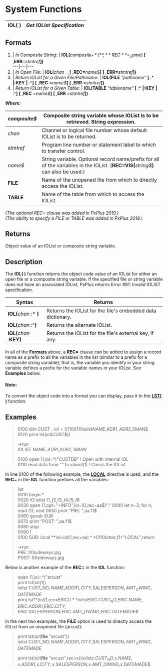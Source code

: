 # System Functions

**IOL( )** |  **_Get IOList Specification_**  
---|---  
  
##  Formats

1. |  _In Composite String:_ |  **IOL(**_composite$_ **[** ,**REC** =_name$_] **[** ,**ERR=**_stmtref_**])**  
---|---|---  
2. |  _In Open File:_ |  **IOL(**_chan_ __**[** ,**REC=**_name$_**]** **[** ,**ERR=**_stmtref_**])**  
3. |  _Return IOList for a Given File/Pathname:_ |  **IOL(FILE**  _"pathname"_ **[** :* **|:KEY** **|** :^**]** **[** ,**REC** =_name$_**]** **[** ,**ERR** =_stmtref_**])**  
4. |  _Return IOList for a Given Table:_ |  **IOL(TABLE**  _"tablename"_ **[** :* **|:KEY** **|** :^**]** **[** ,**REC** =_name$_**]** **[** ,**ERR** =_stmtref_**])**  
  
**_Where:_**

_composite$_ |  Composite string variable whose IOList is to be retrieved. String expression.  
---|---  
_chan_ |  Channel or logical file number whose default IOList is to be returned.  
_stmtref_ |  Program line number or statement label to which to transfer control.  
_name$_ |  String variable. Optional record name/prefix for all of the variables in the IOList. (**REC=VIS(**_string$_**)** can also be used.)  
**FILE** |  Name of the unopened file from which to directly access the IOList.  
**TABLE** |  Name of the table from which to access the IOList.  
  
_(The optional REC= clause was added in PxPlus 2019.)  
(The ability to specify a FILE or TABLE was added in PxPlus 2019.)_

##  Returns

Object value of an IOList or composite string variable.

##  Description

The **IOL( )** function returns the object code value of an IOList for either an open file or a composite string variable. If the specified file or string variable does not have an associated IOList, PxPlus returns Error #81: Invalid IOLIST specification.

**Syntax** |  **Returns**  
---|---  
**IOL(**_chan_ :* **)** |  Returns the IOList for the file's embedded data dictionary.  
**IOL(**_chan_ :^**)** |  Returns the alternate IOList.  
**IOL(**_chan_ :**KEY)** |  Returns the IOList for the file's external key, if any.  
  
In all of the **[Formats](iol.htm#Mark1)** above, a **REC=** clause can be added to assign a record name as a prefix to all the variables in the list (similar to a prefix for a composite string variable); that is, the variable you identify in your string variable defines a prefix for the variable names in your IOList. See **Examples** below.

#### **Note:**  
To convert the object code into a format you can display, pass it to the **[LST( )](lst.md)** function.

##  Examples

> 0100 dim CUST$:iol=0110  
>  0110 iolist NAME$,ADR1$,ADR2$,SMAN$  
>  0120 print lst(iol(CUST$))  
>   
>  ->run  
>  IOLIST NAME$,ADR1$,ADR2$,SMAN$  
>   
>  0100 open (1,iol=*)"CUSTDB" ! Open with internal IOL  
>  0110 read data from "" to iol=iol(1) ! Clears the IOList

In line 0100 of the following example, the **[LOCAL](../directives/local.md)** directive is used, and the **REC=** in the **IOL** function prefixes all the variables:

> list  
>  0010 begin *  
>  0020 IO:iolist f1$,f2$,f3$,f4$,f5$,f6$  
>  0030 open (1,opt="+INFO",iol=IO,rec=aa$)"."  
>  0040 let n=3; for n; read (1); next  
>  0050 print "PRE: ",aa.f1$  
>  0060 gosub SUB  
>  0070 print "POST: ",aa.f1$  
>  0080 stop  
>  0090 !  
>  0100 SUB: local **iol=iol(1,rec=aa$)**  
>  0110 let aa.f1$="LOCAL";return  
>   
>  ->run  
>  PRE: 00sideways.jpg  
>  POST: 00sideways.jpg

Below is another example of the **REC=** in the **IOL** function:

> open (1,iol=*)"arcust"  
>  print lst(iol(1))  
> iolist CUST_NO$,NAME$,ADDR1$,CITY$,SALESPERSON$,AMT_OWING,DATEMADE$  
>  print lst**(iol(1,rec=ERIC$))**  
>  iolist ERIC.CUST_NO$,ERIC.NAME$,ERIC.ADDR1$,ERIC.CITY$,ERIC.SALESPERSON$,ERIC.AMT_OWING,ERIC.DATEMADE$

In the next two examples, the **FILE** option is used to directly access the IOList from an unopened file (arcust):

> print lst(iol(**file** "arcust"))  
> iolist CUST_NO$,NAME$,ADDR1$,CITY$,SALESPERSON$,AMT_OWING,DATEMADE$  
>   
>  print lst(iol(**file** "arcust",rec=x$))  
> iolist x.CUST_NO$,x.NAME$,x.ADDR1$,x.CITY$,x.SALESPERSON$,x.AMT_OWING,x.DATEMADE$

